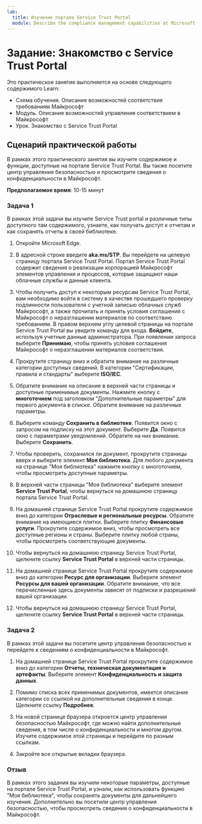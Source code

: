 ```yaml
---
lab:
  title: Изучение портала Service Trust Portal
  module: Describe the compliance management capabilities at Microsoft
---
```


# Задание: Знакомство с Service Trust Portal

Это практическое занятие выполняется на основе следующего содержимого Learn:

- Схема обучения. Описание возможностей соответствия требованиям Майкрософт
- Модуль. Описание возможностей управления соответствием в Майкрософт
- Урок. Знакомство с Service Trust Portal

## Сценарий практической работы

В рамках этого практического занятия вы изучите содержимое и функции, доступные на портале Service Trust Portal. Вы также посетите центр управления безопасностью и просмотрите сведения о конфиденциальности в Майкрософт.

**Предполагаемое время**: 10-15 минут

### Задача 1

В рамках этой задачи вы изучите Service Trust portal и различные типы доступного там содержимого, узнаете, как получать доступ к отчетам и как сохранять отчеты в своей библиотеке.

1. Откройте Microsoft Edge.

1. В адресной строке введите **aka.ms/STP**. Вы перейдете на целевую страницу портала Service Trust Portal. Портал Service Trust Portal содержит сведения о реализации корпорацией Майкрософт элементов управления и процессов, которые защищают наши облачные службы и данные клиента.

1. Чтобы получить доступ к некоторым ресурсам Service Trust Portal, вам необходимо войти в систему в качестве прошедшего проверку подлинности пользователя с учетной записью облачных служб Майкрософт, а также прочитать и принять условия соглашения с Майкрософт о неразглашении материалов по соответствию требованиям. В правом верхнем углу целевой страницы на портале Service Trust Portal вы увидите команду для входа.  **Войдите**, используя учетные данные администратора. При появлении запроса выберите **Принимаю**, чтобы принять условия соглашения Майкрософт о неразглашении материалов соответствия.

1. Прокрутите страницу вниз и обратите внимание на различные категории доступных сведений. В категории "Сертификации, правила и стандарты" выберите **ISO/IEC**.

1. Обратите внимание на описание в верхней части страницы и доступные применимые документы.  Нажмите кнопку с **многоточием** под заголовком "Дополнительные параметры" для первого документа в списке.  Обратите внимание на различные параметры.

1. Выберите команду **Сохранить в библиотеке**.  Появится окно с запросом на подписку на этот документ.  Выберите **Да**. Появится окно с параметрами уведомлений. Обратите на них внимание. Выберите **Сохранить**.

1. Чтобы проверить, сохранился ли документ, прокрутите страницы вверх и выберите элемент **Моя библиотека**.  Для любого документа на странице "Моя библиотека" нажмите кнопку с многоточием, чтобы просмотреть доступные параметры.

1. В верхней части страницы "Моя библиотека" выберите элемент **Service Trust Portal**, чтобы вернуться на домашнюю страницу портала Service Trust Portal.

1. На домашней странице Service Trust Portal прокрутите содержимое вниз до категории **Отраслевые и региональные ресурсы**.  Обратите внимание на имеющиеся плитки.  Выберите плитку **Финансовые услуги**.  Прокрутите содержимое вниз, чтобы просмотреть все доступные регионы и страны.  Выберите плитку любой страны, чтобы просмотреть соответствующие документы.

1. Чтобы вернуться на домашнюю страницу Service Trust Portal, щелкните ссылку **Service Trust Portal** в верхней части страницы.

1. На домашней странице Service Trust Portal прокрутите содержимое вниз до категории **Ресурс для организации**. Выберите элемент **Ресурсы для вашей организации**.  Обратите внимание, что все перечисленные здесь документы зависят от подписки и разрешений вашей организации.

1. Чтобы вернуться на домашнюю страницу Service Trust Portal, щелкните ссылку **Service Trust Portal** в верхней части страницы.

### Задача 2

В рамках этой задачи вы посетите центр управления безопасностью и перейдете к сведениям о конфиденциальности в Майкрософт.

1. На домашней странице Service Trust Portal прокрутите содержимое вниз до категории **Отчеты, техническая документация и артефакты**. Выберите элемент **Конфиденциальность и защита данных**.  

1. Помимо списка всех применимых документов, имеется описание категории со ссылкой на дополнительные сведения в конце.  Щелкните ссылку **Подробнее**.

1. На новой странице браузера откроется центр управления безопасностью Майкрософт, где можно найти дополнительные сведения, в том числе о конфиденциальности и многом другом. Изучите содержимое этой страницы и перейдите по разным ссылкам.

1. Закройте все открытые вкладки браузера.

### Отзыв

В рамках этого задания вы изучили некоторые параметры, доступные на портале Service Trust Portal, и узнали, как использовать функцию "Моя библиотека", чтобы сохранять документы для дальнейшего изучения.  Дополнительно вы посетили центр управления безопасностью, чтобы просмотреть сведения о конфиденциальности в Майкрософт.
